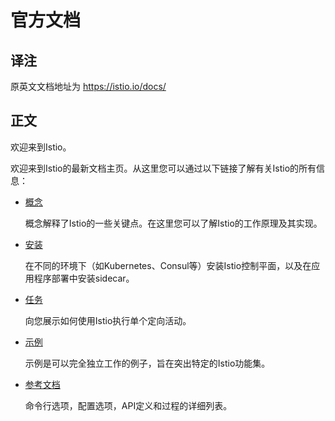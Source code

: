 # 官方文档

## 译注

原英文文档地址为 https://istio.io/docs/

## 正文

欢迎来到Istio。

欢迎来到Istio的最新文档主页。从这里您可以通过以下链接了解有关Istio的所有信息：

- [概念](concepts/index.md)

  概念解释了Istio的一些关键点。在这里您可以了解Istio的工作原理及其实现。

- [安装](setup/index.md)

  在不同的环境下（如Kubernetes、Consul等）安装Istio控制平面，以及在应用程序部署中安装sidecar。

- [任务](tasks/index.md)

  向您展示如何使用Istio执行单个定向活动。

- [示例](samples/index.md)

  示例是可以完全独立工作的例子，旨在突出特定的Istio功能集。

- [参考文档](reference/index.md)

  命令行选项，配置选项，API定义和过程的详细列表。
